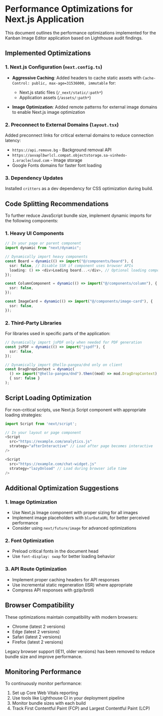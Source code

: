 # Performance Optimizations for Next.js Application

This document outlines the performance optimizations implemented for the Kanban Image Editor application based on Lighthouse audit findings.

## Implemented Optimizations

### 1. Next.js Configuration (`next.config.ts`)

- **Aggressive Caching**: Added headers to cache static assets with `Cache-Control: public, max-age=31536000, immutable` for:

  - Next.js static files (`/_next/static/:path*`)
  - Application assets (`/assets/:path*`)

- **Image Optimization**: Added remote patterns for external image domains to enable Next.js image optimization

### 2. Preconnect to External Domains (`layout.tsx`)

Added preconnect links for critical external domains to reduce connection latency:

- `https://api.remove.bg` - Background removal API
- `https://axvaplbwrlcl.compat.objectstorage.sa-vinhedo-1.oraclecloud.com` - Image storage
- Google Fonts domains for faster font loading

### 3. Dependency Updates

Installed `critters` as a dev dependency for CSS optimization during build.

## Code Splitting Recommendations

To further reduce JavaScript bundle size, implement dynamic imports for the following components:

### 1. Heavy UI Components

```typescript
// In your page or parent component
import dynamic from "next/dynamic";

// Dynamically import heavy components
const Board = dynamic(() => import("@/components/board"), {
  ssr: false, // Disable SSR if component uses browser APIs
  loading: () => <div>Loading board...</div>, // Optional loading component
});

const ColumnComponent = dynamic(() => import("@/components/column"), {
  ssr: false,
});

const ImageCard = dynamic(() => import("@/components/image-card"), {
  ssr: false,
});
```

### 2. Third-Party Libraries

For libraries used in specific parts of the application:

```typescript
// Dynamically import jsPDF only when needed for PDF generation
const jsPDF = dynamic(() => import("jspdf"), {
  ssr: false,
});

// Dynamically import @hello-pangea/dnd only on client
const DragDropContext = dynamic(
  () => import("@hello-pangea/dnd").then((mod) => mod.DragDropContext),
  { ssr: false }
);
```

## Script Loading Optimization

For non-critical scripts, use Next.js Script component with appropriate loading strategies:

```typescript
import Script from 'next/script';

// In your layout or page component
<Script
  src="https://example.com/analytics.js"
  strategy="afterInteractive" // Load after page becomes interactive
/>

<Script
  src="https://example.com/chat-widget.js"
  strategy="lazyOnload" // Load during browser idle time
/>
```

## Additional Optimization Suggestions

### 1. Image Optimization

- Use Next.js Image component with proper sizing for all images
- Implement image placeholders with `blurDataURL` for better perceived performance
- Consider using `next/future/image` for advanced optimizations

### 2. Font Optimization

- Preload critical fonts in the document head
- Use `font-display: swap` for better loading behavior

### 3. API Route Optimization

- Implement proper caching headers for API responses
- Use incremental static regeneration (ISR) where appropriate
- Compress API responses with gzip/brotli

## Browser Compatibility

These optimizations maintain compatibility with modern browsers:

- Chrome (latest 2 versions)
- Edge (latest 2 versions)
- Safari (latest 2 versions)
- Firefox (latest 2 versions)

Legacy browser support (IE11, older versions) has been removed to reduce bundle size and improve performance.

## Monitoring Performance

To continuously monitor performance:

1. Set up Core Web Vitals reporting
2. Use tools like Lighthouse CI in your deployment pipeline
3. Monitor bundle sizes with each build
4. Track First Contentful Paint (FCP) and Largest Contentful Paint (LCP)

